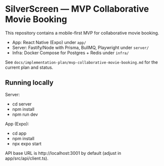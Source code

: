 # SilverScreen — MVP Collaborative Movie Booking

This repository contains a mobile-first MVP for collaborative movie booking.

- App: React Native (Expo) under `app/`
- Server: Fastify/Node with Prisma, BullMQ, Playwright under `server/`
- Infra: Docker Compose for Postgres + Redis under `infra/`

See `docs/implementation-plan/mvp-collaborative-movie-booking.md` for the current plan and status.

## Running locally

Server:
- cd server
- npm install
- npm run dev

App (Expo):
- cd app
- npm install
- npx expo start

API base URL is http://localhost:3001 by default (adjust in app/src/api/client.ts).
